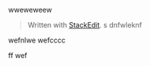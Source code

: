 
wweweweew

> Written with [StackEdit](https://stackedit.io/).
> s
> dnfwleknf

wefnlwe
wefcccc

ff
wef
<!--stackedit_data:
eyJoaXN0b3J5IjpbMTI2MzY0ODU3OSwtNzgzMjc5MzkzXX0=
-->